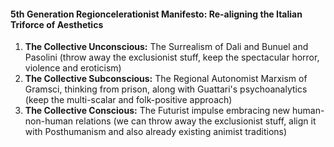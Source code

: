 



#### 5th Generation Regioncelerationist Manifesto: Re-aligning the Italian Triforce of Aesthetics

1. **The Collective Unconscious:** The Surrealism of Dali and Bunuel and Pasolini (throw away the exclusionist stuff, keep the spectacular horror, violence and eroticism)
2. **The Collective Subconscious:** The Regional Autonomist Marxism of Gramsci, thinking from prison, along with Guattari's psychoanalytics (keep the multi-scalar and folk-positive approach)
3. **The Collective Conscious:** The Futurist impulse embracing new human-non-human relations (we can throw away the exclusionist stuff, align it with Posthumanism and also already existing animist traditions)































